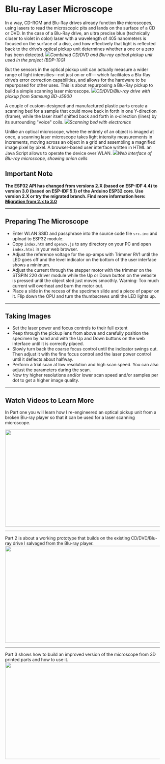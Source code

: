 # Blu-ray Laser Microscope
In a way, CD-ROM and Blu-Ray drives already function like microscopes, using lasers to read the microscopic pits and lands on the surface of a CD or DVD. In the case of a Blu-Ray drive, an ultra precise blue (technically closer to violet in color) laser with a wavelength of 405 nanometers is focused on the surface of a disc, and how effectively that light is reflected back to the drive’s optical pickup unit determines whether a one or a zero has been detected.
<img src="./images/2_opu.jpg">*Combined CD/DVD and Blu-ray optical pickup unit used in the project (BDP-10G)*</img>

But the sensors in the optical pickup unit can actually measure a wider range of light intensities—not just on or off— which facilitates a Blu-Ray drive’s error correction capabilities, and allows for the hardware to be repurposed for other uses. This is about repurposing a Blu-Ray pickup to build a simple scanning laser microscope. 
<img src="./images/2a_opu.jpg">*CD/DVD/Blu-ray drive with pickup from Samsung BD-J5900*</img>

A couple of custom-designed and manufactured plastic parts create a scanning bed for a sample that could move back in forth in one Y-direction (frame), while the laser itself shifted back and forth in x-direction (lines) by its surrounding "voice" coils.
<img src="./images/scanbed1.jpg">*Scanning bed with electronics*</img>

Unlike an optical microscope, where the entirely of an object is imaged at once, a scanning laser microscope takes light intensity measurements in increments, moving across an object in a grid and assembling a magnified image pixel by pixel. 
A browser-based user interface written in HTML an Java Script allows to operate the device over WLAN.
<img src="./images/onion480x480.PNG">*Web interface of Blu-ray microscope, showing onion cells*</img>

## Important Note
**The ESP32 API has changed from versions 2.X (based on ESP-IDF 4.4) to version 3.0 (based on ESP-IDF 5.1) of the Arduino ESP32 core. Use version 2.X or try the migrated branch.
Find more information here: [Migration from 2.x to 3.0](https://docs.espressif.com/projects/arduino-esp32/en/latest/migration_guides/2.x_to_3.0.html)**

---
## Preparing The Microscope
- Enter WLAN SSID and passphrase into the source code file `src.ino` and upload to ESP32 module.
- Copy `index.htm` and `opencv.js` to any directory on your PC and open `index.html` in your web browser.
- Adjust the reference voltage for the op-amps with Trimmer RV1 until the LED goes off and the level indicator on the bottom of the user interface shows a minimum.
- Adjust the current through the stepper motor with the trimmer on the STSPIN 220 driver module while the Up or Down button on the website is pressed until the object sled just moves smoothly. Warning: Too much current will overheat and burn the motor out.
- Place a slide in the recess of the specimen slide and a piece of paper on it. Flip down the OPU and turn the thumbscrews until the LED lights up.
---

## Taking Images
- Set the laser power and focus controls to their full extent
- Peep through the pickup lens from above and carefully position the specimen by hand and with the Up and Down buttons on the web interface until it is correctly placed.
- Slowly turn back the coarse focus control until the indicator swings out. Then adjust it with the fine focus control and the laser power control until it deflects about halfway.
- Perform a trial scan at low resolution and high scan speed. You can also adjust the parameters during the scan.
- Now try higher resolutions and/or lower scan speed and/or samples per dot to get a higher image quality.
  
---
## Watch Videos to Learn More
In Part one you will learn how I re-engineered an optical pickup unit from a broken Blu-ray player so that it can be used for a laser scanning microscope.  

<a href="https://youtu.be/liGuhbFh4IQ" alt="DIY Blu-Ray Laser Scanning Microscope #1: Making a Laser Microphone">
<img width="560" height="315" src="./images/part1.webp"></img>
</a>  

---
Part 2 is about a working prototype that builds on the existing CD/DVD/Blu-ray drive I salvaged from the Blu-ray player.  
<a href="https://youtu.be/Hkialty_8K4" alt="DIY Blu-Ray Laser Scanning Microscope #2: Shooting Images">
<img width="560" height="315" src="./images/part2.jpg"></img>
</a>

---
Part 3 shows how to build an improved version of the microscope from 3D printed parts and how to use it.  
<a href="https://youtu.be/xfuWbnMYOos" alt="DIY Blu-Ray Laser Scanning Microscope #3: Improvements And Tests">
<img width="560" height="315" src="./images/part3.webp"></img>
</a>
